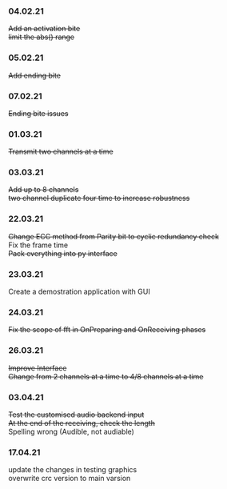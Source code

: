  ### 04.02.21  
~~Add an activation bite~~  
~~limit the abs() range~~

### 05.02.21
~~Add ending bite~~

### 07.02.21
~~Ending bite issues~~

### 01.03.21  
~~Transmit two channels at a time~~

### 03.03.21  
~~Add up to 8 channels~~  
~~two channel duplicate four time to increase robustness~~

### 22.03.21  
~~Change ECC method from Parity bit to cyclic redundancy check~~  
Fix the frame time  
~~Pack everything into py interface~~

### 23.03.21  
Create a demostration application with GUI  

### 24.03.21
~~Fix the scope of fft in OnPreparing and OnReceiving phases~~  

### 26.03.21
~~Improve Interface~~  
~~Change from 2 channels at a time to 4/8 channels at a time~~  

### 03.04.21  
~~Test the customised audio backend input~~    
~~At the end of the receiving, check the length~~    
Spelling wrong (Audible, not audiable)  

### 17.04.21  
update the changes in testing graphics   
overwrite crc version to main varsion  
